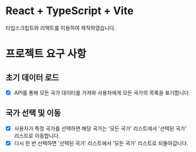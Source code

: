 # React + TypeScript + Vite
타입스크립트와 리액트를 이용하여 제작하였습니다.

# 프로젝트 요구 사항
## 초기 데이터 로드
- [x] API를 통해 모든 국가 데이터를 가져와 사용자에게 모든 국가의 목록을 표기합니다.

## 국가 선택 및 이동
- [x] 사용자가 특정 국가를 선택하면 해당 국가는 '모든 국가' 리스트에서 '선택된 국가' 리스트로 이동합니다.
- [x] 다시 한 번 선택하면 '선택된 국가' 리스트에서 '모든 국가' 리스트로 되돌아갑니다.
